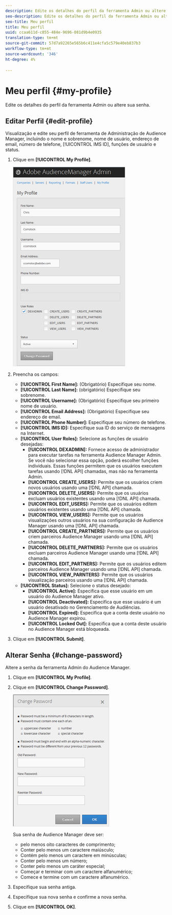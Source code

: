 ```yaml
---
description: Edite os detalhes do perfil da ferramenta Admin ou altere sua senha.
seo-description: Edite os detalhes do perfil da ferramenta Admin ou altere sua senha.
seo-title: Meu perfil
title: Meu perfil
uuid: ccaa611d-c855-484e-9696-081d9b4e0935
translation-type: tm+mt
source-git-commit: 57d7a92265e565b6c411e4cfa5c579e40eb837b3
workflow-type: tm+mt
source-wordcount: '346'
ht-degree: 4%

---
```



# Meu perfil {#my-profile}

Edite os detalhes do perfil da ferramenta Admin ou altere sua senha.

<!-- c_my_profile.xml -->

## Editar Perfil {#edit-profile}

Visualização e edite seu perfil de ferramenta de Administração de Audience Manager, incluindo o nome e sobrenome, nome de usuário, endereço de email, número de telefone, [!UICONTROL IMS ID], funções de usuário e status.

<!-- t_edit_profile.xml -->

1. Clique em **[!UICONTROL My Profile]**.

   ![Resultado da etapa](assets/profile.png)

2. Preencha os campos:
   * **[!UICONTROL First Name]:** (Obrigatório) Especifique seu nome.
   * **[!UICONTROL Last Name]:** (obrigatório) Especifique seu sobrenome.
   * **[!UICONTROL Username]:** (Obrigatório) Especifique seu primeiro nome de usuário.
   * **[!UICONTROL Email Address]:** (Obrigatório) Especifique seu endereço de email.
   * **[!UICONTROL Phone Number]:** Especifique seu número de telefone.
   * **[!UICONTROL IMS ID]:** Especifique sua ID do serviço de mensagens na Internet.
   * **[!UICONTROL User Roles]:** Selecione as funções de usuário desejadas:
      * **[!UICONTROL DEXADMIN]:** Fornece acesso de administrador para executar tarefas na ferramenta Audience Manager Admin. Se você não selecionar essa opção, poderá escolher funções individuais. Essas funções permitem que os usuários executem tarefas usando [!DNL API] chamadas, mas não na ferramenta Admin.
      * **[!UICONTROL CREATE_USERS]:** Permite que os usuários criem novos usuários usando uma  [!DNL API] chamada.
      * **[!UICONTROL DELETE_USERS]:** Permite que os usuários excluam usuários existentes usando uma  [!DNL API] chamada.
      * **[!UICONTROL EDIT_USERS]:** Permite que os usuários editem usuários existentes usando uma  [!DNL API] chamada.
      * **[!UICONTROL VIEW_USERS]:** Permite que os usuários visualizações outros usuários na sua configuração de Audience Manager usando uma  [!DNL API] chamada.
      * **[!UICONTROL CREATE_PARTNERS]:** Permite que os usuários criem parceiros Audience Manager usando uma  [!DNL API] chamada.
      * **[!UICONTROL DELETE_PARTNERS]:** Permite que os usuários excluam parceiros Audience Manager usando uma  [!DNL API] chamada.
      * **[!UICONTROL EDIT_PARTNERS]:** Permite que os usuários editem parceiros Audience Manager usando uma  [!DNL API] chamada.
      * **[!UICONTROL VIEW_PARNTERS]:** Permite que os usuários visualização parceiros usando uma  [!DNL API] chamada.
   * **[!UICONTROL Status]:** Selecione o status desejado:
      * **[!UICONTROL Active]:** Especifica que esse usuário em um usuário do Audience Manager ativo.
      * **[!UICONTROL Deactivated]:** Especifica que esse usuário é um usuário desativado no Gerenciamento de Audiências.
      * **[!UICONTROL Expired]:** Especifica que a conta deste usuário no Audience Manager expirou.
      * **[!UICONTROL Locked Out]:** Especifica que a conta deste usuário no Audience Manager está bloqueada.
3. Clique em **[!UICONTROL Submit]**.

## Alterar Senha {#change-password}

Altere a senha da ferramenta Admin do Audience Manager.

<!-- t_change_password.xml -->

1. Clique em **[!UICONTROL My Profile]**.
1. Clique em **[!UICONTROL Change Password]**.

   ![](assets/change_password.png)

   Sua senha de Audience Manager deve ser:

   * pelo menos oito caracteres de comprimento;
   * Conter pelo menos um caractere maiúsculo;
   * Contém pelo menos um caractere em minúsculas;
   * Conter pelo menos um número;
   * Conter pelo menos um caráter especial;
   * Começar e terminar com um caractere alfanumérico;
   * Comece e termine com um caractere alfanumérico.

1. Especifique sua senha antiga.
1. Especifique sua nova senha e confirme a nova senha.
1. Clique em **[!UICONTROL OK]**.